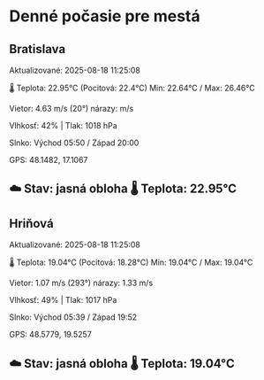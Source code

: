 ﻿# Denné počasie pre mestá

## Bratislava
Aktualizované: 2025-08-18 11:25:08

🌡️ Teplota: 22.95°C 
(Pocitová: 22.4°C)
Min: 22.64°C / Max: 26.46°C

Vietor: 4.63 m/s    (20°) 
nárazy:  m/s

Vlhkosť: 42% | Tlak: 1018 hPa

Slnko: Východ 05:50 / Západ 20:00

GPS: 48.1482, 17.1067

☁️ Stav: jasná obloha        🌡️ Teplota: 22.95°C
---

## Hriňová
Aktualizované: 2025-08-18 11:25:08

🌡️ Teplota: 19.04°C 
(Pocitová: 18.28°C)
Min: 19.04°C / Max: 19.04°C

Vietor: 1.07 m/s (293°)
nárazy: 1.33 m/s

Vlhkosť: 49% | Tlak: 1017 hPa

Slnko: Východ 05:39 / Západ 19:52

GPS: 48.5779, 19.5257

☁️ Stav: jasná obloha        🌡️ Teplota: 19.04°C
---
